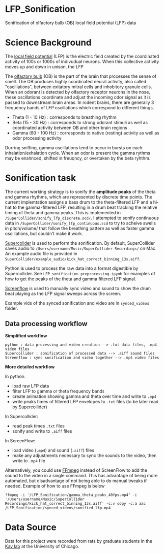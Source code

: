 # LFP_Sonification
Sonification of olfactory bulb (OB) local field potential (LFP) data

# Science Background
The [local field potential](http://www.scholarpedia.org/article/Local_field_potential) (LFP) is the electric field created by the coordinated activity of 100s or 1000s of indivudual neurons. When this collective activity moves up and down in unison, the LFP

The [olfactory bulb](https://en.wikipedia.org/wiki/Olfactory_bulb) (OB) is the part of the brain that processes the sense of smell. The OB produces highly coordinated neural activity, also called "oscillations", between exitatory mitral cells and inhobitory granule cells. When an odorant is detected by olfactory receptor neurons in the nose, these oscillations coordinate and adjust the incoming odor signal as it is passed to downstream brain areas. In rodent brains, there are generally 3 frequency bands of LFP oscillations which correspond to different things.
* Theta (1 - 10 Hz) : corresponds to breathing rhythm
* Beta (15 - 30 Hz) : corresponds to strong odorant stimuli as well as coordinated activity between OB and other brain regions
* Gamma (60 - 100 Hz) : corresponds to native (resting) activity as well as odor processing activity

Durring sniffing, gamma oscillations tend to occur in bursts on each inhalation/exhalation cycle. When an odor is present the gamma rythms may be enahnced, shifted in freuqncy, or overtaken by the beta ryhthm.

# Sonification task
The current working strategy is to sonify the **amplitude peaks** of the theta and gamma rhythms, which are represented by discrete time points. The current implemtation assigns a bass drum to the theta-filtered LFP and a hi-hat to the gamma-filtered LFP, resulting in a drum beat tracking the relative timing of theta and gamma peaks. This is implemented in `/SuperCollider/sonify_lfp_discrete.scd/`. I attempted to sonify continuous data in `/SuperCollider/sonify_lfp_continuous.scd` to try to acheive swells in pitch/volume/ that follow the breathing pattern as well as faster gamma oscillations, but couldn't make it work.

[Supercolider](https://supercollider.github.io/) is used to perform the sonification. By default, SuperCollider saves audio to `/Users/username/Music/SuperCollider Recordings/` on Mac. An example audio file is provided in `SuperCollider/example_audio/kick_hat_correct_binning_13s.aiff`.

Python is used to process the raw data into a format digestible by Supercollider. See `LFP_sonification_preprocessing.ipynb` for examples of how to get the peaks of the theta and gamma filtered LFP signal.

[Screenflow](https://www.telestream.net/screenflow/overview.htm) is used to manually sync video and sound to show the drum beat playing as the LFP signal sweeps across the screen.

Example vids of the synced sonification and video are in `synced_videos` folder.

## Data processing workflow
**Simplified workflow**
```
python : data processing and video creation --> .txt data files, .mp4 video files
Supercollider : sonification of processed data --> .aiff sound files
Screenflow : sync sonification and video together --> .mp4 video files
````

**More detailed workflow**

In python:
* load raw LFP data
* filter LFP to gamma or theta frequency bands
* create animation showing gamma and theta over time and write to `.mp4`
* write peaks times of filtered LFP envelopes to `.txt` files (to be later read by Supercollider)

In Supercollider:
* read peak times `.txt` files
* sonify and write to `.aiff` files

In ScreenFlow:
* load video (`.mp4`) and sound (`.aiff`) files
* make any adjustments necessary to sync the sounds to the video, then write to `.mp4` file

Alternatively, you could use [FFmpeg](https://ffmpeg.org/) instead of ScreenFlow to add the sound to the video in a single command. This has advantage of being more automated, but disadvantage of not being able to do manual tweaks if needed. Example of how to use FFmpeg is below
```
ffmpeg -i '/LFP_Sonification/gamma_theta_peaks_40fps.mp4' -i '/Users/username/Music/SuperCollider Recordings/kick_hat_correct_binning_13s.aiff' -c:v copy -c:a aac /LFP_Sonification/synced_videos/sonified_lfp.mp4
```


# Data Source
Data for this project were recorded from rats by graduate students in the [Kay lab](https://kaylab.uchicago.edu/) at the University of Chicago.
